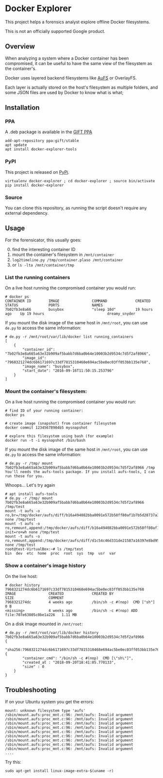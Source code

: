 # Docker Explorer

This project helps a forensics analyst explore offline Docker filesystems.

This is not an officially supported Google product.

## Overview

When analyzing a system where a Docker container has been compromised, it can
be useful to have the same view of the filesystem as the container's.

Docker uses layered backend filesystems like
[AuFS](https://jpetazzo.github.io/assets/2015-03-03-not-so-deep-dive-into-docker-storage-drivers.html)
or OverlayFS.

Each layer is actually stored on the host's filesystem as multiple folders, and
some JSON files are used by Docker to know what is what;

## Installation

### PPA

A .deb package is available in the [GIFT PPA](https://launchpad.net/~gift)

```
add-apt-repository ppa:gift/stable
apt update
apt install docker-explorer-tools
```

### PyPI

This project is released on [PyPi](https://pypi.org/project/docker-explorer/).

```
virtualenv docker-explorer ; cd docker-explorer ; source bin/activate
pip install docker-explorer
```

### Source

You can clone this repository, as running the script doesn't require any
external dependency.

## Usage

For the forensicator, this usually goes:

0. find the interesting container ID
0. mount the container's filesystem in `/mnt/container`
0. `log2timeline.py /tmp/container.plaso /mnt/container`
0. or `ls -lta /mnt/container/tmp`

### List the running containers

On a live host running the compromised container you would run:

```
# docker ps
CONTAINER ID        IMAGE               COMMAND             CREATED         STATUS              PORTS               NAMES
7b02fb3e8a66        busybox             "sleep 10d"         19 hours ago    Up 19 hours                             dreamy_snyder
```

If you mount the disk image of the same host in `/mnt/root`, you can use `de.py`
to access the same information:

```
# de.py -r /mnt/root/var/lib/docker list running_containers
[
    {
        "container_id": "7b02fb3e8a665a63e32b909af5babb7d6ba0b64e10003b2d9534c7d5f2af8966",
        "image_id": "7968321274dc6b6171697c33df7815310468e694ac5be0ec03ff053bb135e768",
        "image_name": "busybox",
        "start_date": "2016-09-16T11:50:15.253796"
    }
]
```

### Mount the container's filesystem:

On a live host running the compromised container you would run:

```
# find ID of your running container:
docker ps

# create image (snapshot) from container filesystem
docker commit 12345678904b5 mysnapshot

# explore this filesystem using bash (for example)
docker run -t -i mysnapshot /bin/bash
```

If you mount the disk image of the same host in `/mnt/root`, you can use `de.py`
to access the same information:

```
# de.py -r /tmp/ mount 7b02fb3e8a665a63e32b909af5babb7d6ba0b64e10003b2d9534c7d5f2af8966 /tmp
You'll needs the aufs-tools package. If you install aufs-tools, I can run these for you.
```

Whoops... Let's try again

```
# apt install aufs-tools
# de.py -r /tmp/ mount 7b02fb3e8a665a63e32b909af5babb7d6ba0b64e10003b2d9534c7d5f2af8966 /tmp/test
mount -t aufs -o ro,br=/tmp/docker/aufs/diff/b16a494082bba0091e572b58ff80af1b7b5d28737a3eedbe01e73cd7f4e01d23=ro+wh none /tmp/test
mount -t aufs -o ro,remount,append:/tmp/docker/aufs/diff/b16a494082bba0091e572b58ff80af1b7b5d28737a3eedbe01e73cd7f4e01d23-init=ro+wh none /tmp/test
mount -t aufs -o ro,remount,append:/tmp/docker/aufs/diff/d1c54c46d331de21587a16397e8bd95bdbb1015e1a04797c76de128107da83ae=ro+wh none /tmp/test
root@test-VirtualBox:~# ls /tmp/test
bin  dev  etc  home  proc  root  sys  tmp  usr  var
```

### Show a container's image history

On the live host:

```
# docker history 7968321274dc6b6171697c33df7815310468e694ac5be0ec03ff053bb135e768
IMAGE               CREATED             CREATED BY                                      SIZE                COMMENT
7968321274dc        4 weeks ago         /bin/sh -c #(nop)  CMD ["sh"]                   0 B
<missing>           4 weeks ago         /bin/sh -c #(nop) ADD file:707e63805c0be1a226   1.11 MB
```


On a disk image mounted in
`/mnt/root`:

```
# de.py -r /mnt/root/var/lib/docker history 7b02fb3e8a665a63e32b909af5babb7d6ba0b64e10003b2d9534c7d5f2af8966
{
    "sha256:7968321274dc6b6171697c33df7815310468e694ac5be0ec03ff053bb135e768": {
        "container_cmd": "/bin/sh -c #(nop)  CMD [\"sh\"]",
        "created_at : "2018-09-20T18:41:05.770133",
        "size" : 0
    }
}
```

## Troubleshooting

If on your Ubuntu system you get the errors:

```
mount: unknown filesystem type 'aufs'
/sbin/mount.aufs:proc_mnt.c:96: /mnt/aufs: Invalid argument
/sbin/mount.aufs:proc_mnt.c:96: /mnt/aufs: Invalid argument
/sbin/mount.aufs:proc_mnt.c:96: /mnt/aufs: Invalid argument
/sbin/mount.aufs:proc_mnt.c:96: /mnt/aufs: Invalid argument
/sbin/mount.aufs:proc_mnt.c:96: /mnt/aufs: Invalid argument
/sbin/mount.aufs:proc_mnt.c:96: /mnt/aufs: Invalid argument
/sbin/mount.aufs:proc_mnt.c:96: /mnt/aufs: Invalid argument
/sbin/mount.aufs:proc_mnt.c:96: /mnt/aufs: Invalid argument
/sbin/mount.aufs:proc_mnt.c:96: /mnt/aufs: Invalid argument
....
```

Try this:

```
sudo apt-get install linux-image-extra-$(uname -r)
```
